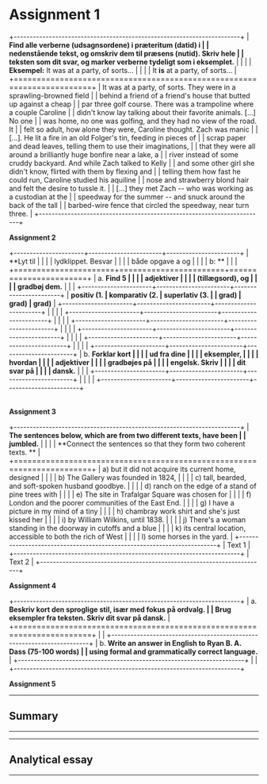 # Assignment 1

+-----------------------------------------------------------------------+
| **Find alle verberne (udsagnsordene) i præteritum (datid) i           |
| nedenstående tekst, og omskriv dem til præsens (nutid). Skriv hele    |
| teksten som dit svar, og marker verberne tydeligt som i eksemplet.**  |
|                                                                       |
| **Eksempel:** It was at a party, of sorts...                          |
|                                                                       |
| It **is** at a party, of sorts...                                     |
+=======================================================================+
| It was at a party, of sorts. They were in a sprawling-browned field   |
| behind a friend of a friend's house that butted up against a cheap    |
| par three golf course. There was a trampoline where a couple Caroline |
| didn't know lay talking about their favorite animals. \[...\] No one  |
| was home, no one was golfing, and they had no view of the road. It    |
| felt so adult, how alone they were, Caroline thought. Zach was manic  |
| \[...\]. He lit a fire in an old Folger's tin, feeding in pieces of   |
| scrap paper and dead leaves, telling them to use their imaginations,  |
| that they were all around a brilliantly huge bonfire near a lake, a   |
| river instead of some cruddy backyard. And while Zach talked to Kelly |
| and some other girl she didn't know, flirted with them by flexing and |
| telling them how fast he could run, Caroline studied his aquiline     |
| nose and strawberry blond hair and felt the desire to tussle it.      |
| \[...\] they met Zach -- who was working as a custodian at the        |
| speedway for the summer -- and snuck around the back of the tall      |
| barbed-wire fence that circled the speedway, near turn three.         |
+-----------------------------------------------------------------------+

**Assignment 2**

+----------------------+-----------------------+-----------------------+
| **Lyt til            |                       |                       |
| lydklippet. Besvar   |                       |                       |
| både opgave a og     |                       |                       |
| b: **                |                       |                       |
+======================+=======================+=======================+
| a.  **Find 5         |                       |                       |
|     adjektiver       |                       |                       |
|     (tillægsord), og |                       |                       |
|     gradbøj dem.**   |                       |                       |
+----------------------+-----------------------+-----------------------+
| **positiv (1.        | **komparativ (2.      | **superlativ (3.      |
| grad)**              | grad)**               | grad)**               |
+----------------------+-----------------------+-----------------------+
|                      |                       |                       |
+----------------------+-----------------------+-----------------------+
|                      |                       |                       |
+----------------------+-----------------------+-----------------------+
|                      |                       |                       |
+----------------------+-----------------------+-----------------------+
|                      |                       |                       |
+----------------------+-----------------------+-----------------------+
|                      |                       |                       |
+----------------------+-----------------------+-----------------------+
| b.  **Forklar kort   |                       |                       |
|     ud fra dine      |                       |                       |
|     eksempler,       |                       |                       |
|     hvordan          |                       |                       |
|     adjektiver       |                       |                       |
|     gradbøjes på     |                       |                       |
|     engelsk. Skriv   |                       |                       |
|     dit svar på      |                       |                       |
|     dansk.**         |                       |                       |
+----------------------+-----------------------+-----------------------+
|                      |                       |                       |
+----------------------+-----------------------+-----------------------+

**\
Assignment 3**

+-----------------------------------------------------------------------+
| **The sentences below, which are from two different texts, have been  |
| jumbled.**                                                            |
|                                                                       |
| **Connect the sentences so that they form two coherent texts. **      |
+=======================================================================+
| a)  but it did not acquire its current home, designed                 |
|                                                                       |
| b)  The Gallery was founded in 1824,                                  |
|                                                                       |
| c)  tall, bearded, and soft-spoken husband goodbye.                   |
|                                                                       |
| d)  ranch on the edge of a stand of pine trees with                   |
|                                                                       |
| e)  The site in Trafalgar Square was chosen for                       |
|                                                                       |
| f)  London and the poorer communities of the East End.                |
|                                                                       |
| g)  I have a picture in my mind of a tiny                             |
|                                                                       |
| h)  chambray work shirt and she's just kissed her                     |
|                                                                       |
| i)  by William Wilkins, until 1838.                                   |
|                                                                       |
| j)  There's a woman standing in the doorway in cutoffs and a blue     |
|                                                                       |
| k)  its central location, accessible to both the rich of West         |
|                                                                       |
| l)  some horses in the yard.                                          |
+-----------------------------------------------------------------------+
| Text 1                                                                |
+-----------------------------------------------------------------------+
| Text 2                                                                |
+-----------------------------------------------------------------------+

**Assignment 4**

+-----------------------------------------------------------------------+
| a.  **Beskriv kort den sproglige stil, især med fokus på ordvalg.     |
|     Brug eksempler fra teksten. Skriv dit svar på dansk.**            |
+=======================================================================+
|                                                                       |
+-----------------------------------------------------------------------+
| b.  **Write an answer in English to Ryan B. A. Dass (75-100 words)    |
|     using formal and grammatically correct language.**                |
+-----------------------------------------------------------------------+
|                                                                       |
+-----------------------------------------------------------------------+

**Assignment 5**

  -----------------------------------------------------------------------
  **Summary**
  -----------------------------------------------------------------------

  -----------------------------------------------------------------------

  -----------------------------------------------------------------------
  **Analytical essay**
  -----------------------------------------------------------------------

  -----------------------------------------------------------------------
